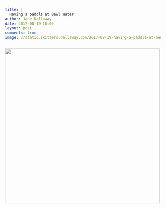 ```yaml
---
title: |
  Having a paddle at Bewl Water
author: Jane Dallaway
date: 2017-08-19 18:05
layout: post
comments: true
image: //static.skitters.dallaway.com/2017-08-19-having-a-paddle-at-bewl-water-thumb-1-IMG-8666.JPG
---
```


<div>
        <a href="//static.skitters.dallaway.com/2017-08-19-having-a-paddle-at-bewl-water-fullsize-1-IMG-8666.JPG">
          <img src="//static.skitters.dallaway.com/2017-08-19-having-a-paddle-at-bewl-water-thumb-1-IMG-8666.JPG" width="500" height="500"/>
        </a>
      </div>


  
      